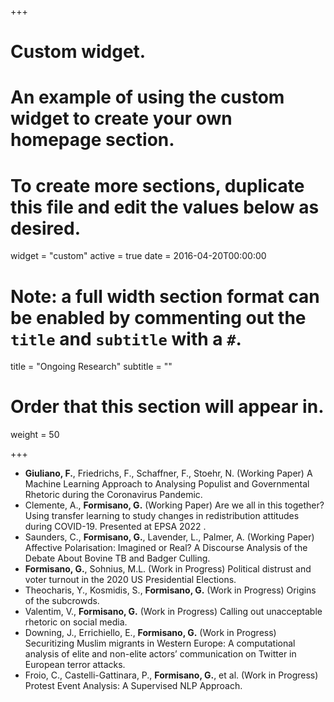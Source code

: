 
+++
# Custom widget.
# An example of using the custom widget to create your own homepage section.
# To create more sections, duplicate this file and edit the values below as desired.
widget = "custom"
active = true
date = 2016-04-20T00:00:00

# Note: a full width section format can be enabled by commenting out the `title` and `subtitle` with a `#`.
title = "Ongoing Research"
subtitle = ""

# Order that this section will appear in.
weight = 50

+++

- **Giuliano, F.**, Friedrichs, F., Schaffner, F., Stoehr, N. (Working Paper) A Machine Learning Approach to Analysing Populist and Governmental Rhetoric during the Coronavirus Pandemic. 
- Clemente, A., **Formisano, G.** (Working Paper) Are we all in this together? Using transfer learning to study changes in redistribution attitudes during COVID-19. Presented at EPSA 2022 .
- Saunders, C., **Formisano, G.**, Lavender, L., Palmer, A. (Working Paper) Affective Polarisation: Imagined or Real? A Discourse Analysis of the Debate About Bovine TB and Badger Culling.
- **Formisano, G.**, Sohnius, M.L. (Work in Progress) Political distrust and voter turnout in the 2020 US Presidential Elections.
- Theocharis, Y., Kosmidis, S., **Formisano, G.** (Work in Progress) Origins of the subcrowds.
- Valentim, V., **Formisano, G.** (Work in Progress) Calling out unacceptable rhetoric on social
media.
- Downing, J., Errichiello, E., **Formisano, G.** (Work in Progress) Securitizing Muslim migrants in Western Europe: A computational analysis of elite and non-elite actors’ communication on Twitter in European terror attacks.
- Froio, C., Castelli-Gattinara, P., **Formisano, G.**, et al. (Work in Progress) Protest Event Analysis: A Supervised NLP Approach.

